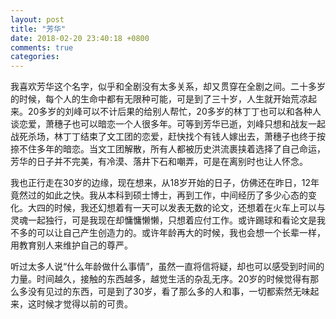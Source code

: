 ```yaml
---
layout: post
title: "芳华"
date: 2018-02-20 23:40:18 +0800
comments: true
categories: 
---
```

   我喜欢芳华这个名字，似乎和全剧没有太多关系，却又贯穿在全剧之间。二十多岁的时候，每个人的生命中都有无限种可能，可是到了三十岁，人生就开始荒凉起来。20多岁的刘峰可以不计后果的给别人帮忙，20多岁的林丁丁也可以和各种人谈恋爱，萧穗子也可以暗恋一个人很多年。可等到芳华已逝，刘峰只想和战友一起战死杀场，林丁丁结束了文工团的恋爱，赶快找个有钱人嫁出去，萧穗子也终于按捺不住多年的暗恋。当文工团解散，所有人都被历史洪流裹挟着选择了自己命运，芳华的日子并不完美，有冷漠、落井下石和嘲弄，可是在离别时也让人怀念。

   我也正行走在30岁的边缘，现在想来，从18岁开始的日子，仿佛还在昨日，12年竟然过的如此之快。我从本科到硕士博士，再到工作，中间经历了多少心态的变化。大四的时候，我还幻想着有一天可以发表无数的论文，还想着在火车上可以与灵魂一起独行，可是我现在却慵慵懒懒，只想着应付工作。或许踢球和看论文是我不多的可以让自己产生创造力的。或许年龄再大的时候，我也会想一个长辈一样，用教育别人来维护自己的尊严。

   听过太多人说“什么年龄做什么事情”，虽然一直将信将疑，却也可以感受到时间的力量。时间越久，接触的东西越多，越觉生活的杂乱无序。20岁的时候觉得有那么多没有见过的东西，可是到了30岁，看了那么多的人和事，一切都索然无味起来，这时候才觉得以前的可贵。
